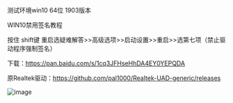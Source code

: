 测试环境win10 64位 1903版本

WIN10禁用签名教程

按住 shift键 重启选疑难解答>>高级选项>>启动设置>>重启>>选第七项（禁止驱动程序强制签名）

下载：https://pan.baidu.com/s/1cq3JFHseHhDA4EY0YEPQDA

原Realtek驱动：https://github.com/pal1000/Realtek-UAD-generic/releases


![image](https://github.com/shiyu1314/Dolby_ATMOS/blob/master/1.png)
